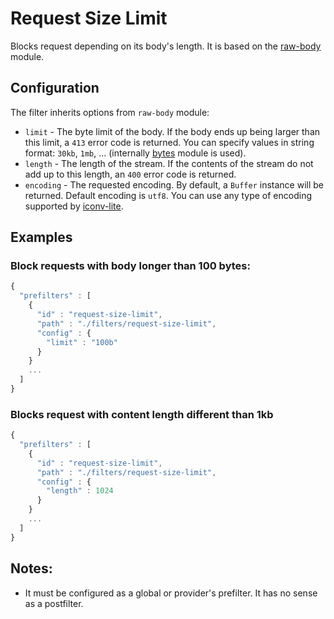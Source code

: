 # Request Size Limit

Blocks request depending on its body's length. It is based on the [raw-body](https://github.com/stream-utils/raw-body) module.

## Configuration

The filter inherits options from `raw-body` module:

- `limit` - The byte limit of the body. If the body ends up being larger than this limit, a `413` error code is returned. You can specify values in string format: `30kb`, `1mb`, ... (internally [bytes](https://github.com/visionmedia/bytes.js) module is used).
- `length` - The length of the stream. If the contents of the stream do not add up to this length, an `400` error code is returned.
- `encoding` - The requested encoding. By default, a `Buffer` instance will be returned. Default encoding is `utf8`. You can use any type of encoding supported by [iconv-lite](https://www.npmjs.org/package/iconv-lite#readme).

## Examples

### Block requests with body longer than 100 bytes:

```javascript
{
  "prefilters" : [
    {
      "id" : "request-size-limit",
      "path" : "./filters/request-size-limit",
      "config" : {
        "limit" : "100b"
      }
    }
    ...
  ]
}
```

### Blocks request with content length different than 1kb

```javascript
{
  "prefilters" : [
    {
      "id" : "request-size-limit",
      "path" : "./filters/request-size-limit",
      "config" : {
        "length" : 1024
      }
    }
    ...
  ]
}
```

## Notes:

* It must be configured as a global or provider's prefilter. It has no sense as a postfilter.
